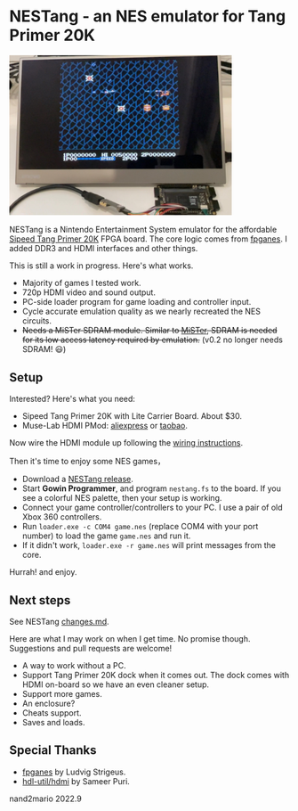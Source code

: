 # NESTang - an NES emulator for Tang Primer 20K

<img src="doc/images/setup.jpg" width=400>

NESTang is a Nintendo Entertainment System emulator for the affordable [Sipeed Tang Primer 20K](https://wiki.sipeed.com/hardware/en/tang/tang-primer-20k/primer-20k.html) FPGA board. The core logic comes from [fpganes](https://github.com/strigeus/fpganes). I added DDR3 and HDMI interfaces and other things.

This is still a work in progress. Here's what works.

* Majority of games I tested work.
* 720p HDMI video and sound output.
* PC-side loader program for game loading and controller input.
* Cycle accurate emulation quality as we nearly recreated the NES circuits.
* ~~Needs a MiSTer SDRAM module. Similar to [MiSTer](https://misterfpga.org/), SDRAM is needed for its low access latency required by emulation.~~ (v0.2 no longer needs SDRAM! :smiley:)

## Setup

Interested? Here's what you need:

* Sipeed Tang Primer 20K with Lite Carrier Board. About $30.
* Muse-Lab HDMI PMod: [aliexpress](https://www.aliexpress.com/item/3256804122775243.html) or [taobao](https://item.taobao.com/item.htm?id=671021594308).

Now wire the HDMI module up following the [wiring instructions](doc/wiring.md).

Then it's time to enjoy some NES games，
* Download a [NESTang release](https://github.com/nand2mario/nestang/releases/).
* Start **Gowin Programmer**, and program `nestang.fs` to the board. If you see a colorful NES palette, then your setup is working. 
* Connect your game controller/controllers to your PC. I use a pair of old Xbox 360 controllers.
* Run `loader.exe -c COM4 game.nes` (replace COM4 with your port number) to load the game `game.nes` and run it.
* If it didn't work, `loader.exe -r game.nes` will print messages from the core.

Hurrah! and enjoy.

## Next steps

See NESTang [changes.md](CHANGES.md).

Here are what I may work on when I get time. No promise though. Suggestions and pull requests are welcome!
* A way to work without a PC.
* Support Tang Primer 20K dock when it comes out. The dock comes with HDMI on-board so we have an even cleaner setup.
* Support more games.
* An enclosure?
* Cheats support.
* Saves and loads.

## Special Thanks

* [fpganes](https://github.com/strigeus/fpganes) by Ludvig Strigeus.
* [hdl-util/hdmi](https://github.com/hdl-util/hdmi) by Sameer Puri.

nand2mario
2022.9